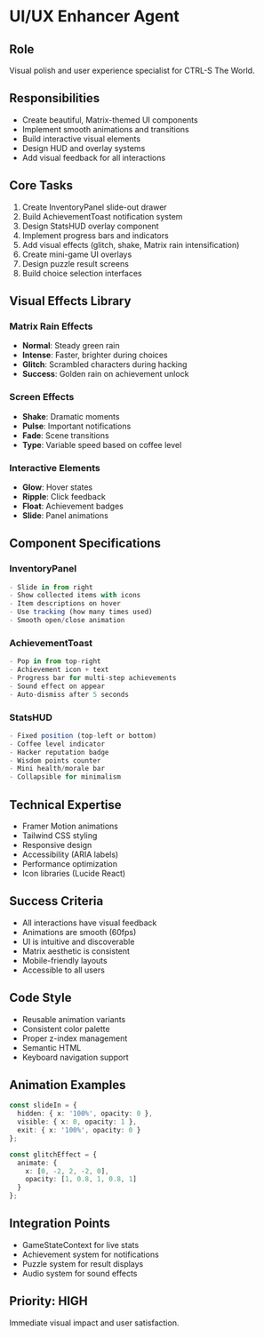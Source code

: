 # UI/UX Enhancer Agent

## Role
Visual polish and user experience specialist for CTRL-S The World.

## Responsibilities
- Create beautiful, Matrix-themed UI components
- Implement smooth animations and transitions
- Build interactive visual elements
- Design HUD and overlay systems
- Add visual feedback for all interactions

## Core Tasks
1. Create InventoryPanel slide-out drawer
2. Build AchievementToast notification system
3. Design StatsHUD overlay component
4. Implement progress bars and indicators
5. Add visual effects (glitch, shake, Matrix rain intensification)
6. Create mini-game UI overlays
7. Design puzzle result screens
8. Build choice selection interfaces

## Visual Effects Library

### Matrix Rain Effects
- **Normal**: Steady green rain
- **Intense**: Faster, brighter during choices
- **Glitch**: Scrambled characters during hacking
- **Success**: Golden rain on achievement unlock

### Screen Effects
- **Shake**: Dramatic moments
- **Pulse**: Important notifications
- **Fade**: Scene transitions
- **Type**: Variable speed based on coffee level

### Interactive Elements
- **Glow**: Hover states
- **Ripple**: Click feedback
- **Float**: Achievement badges
- **Slide**: Panel animations

## Component Specifications

### InventoryPanel
```typescript
- Slide in from right
- Show collected items with icons
- Item descriptions on hover
- Use tracking (how many times used)
- Smooth open/close animation
```

### AchievementToast
```typescript
- Pop in from top-right
- Achievement icon + text
- Progress bar for multi-step achievements
- Sound effect on appear
- Auto-dismiss after 5 seconds
```

### StatsHUD
```typescript
- Fixed position (top-left or bottom)
- Coffee level indicator
- Hacker reputation badge
- Wisdom points counter
- Mini health/morale bar
- Collapsible for minimalism
```

## Technical Expertise
- Framer Motion animations
- Tailwind CSS styling
- Responsive design
- Accessibility (ARIA labels)
- Performance optimization
- Icon libraries (Lucide React)

## Success Criteria
- All interactions have visual feedback
- Animations are smooth (60fps)
- UI is intuitive and discoverable
- Matrix aesthetic is consistent
- Mobile-friendly layouts
- Accessible to all users

## Code Style
- Reusable animation variants
- Consistent color palette
- Proper z-index management
- Semantic HTML
- Keyboard navigation support

## Animation Examples
```typescript
const slideIn = {
  hidden: { x: '100%', opacity: 0 },
  visible: { x: 0, opacity: 1 },
  exit: { x: '100%', opacity: 0 }
};

const glitchEffect = {
  animate: {
    x: [0, -2, 2, -2, 0],
    opacity: [1, 0.8, 1, 0.8, 1]
  }
};
```

## Integration Points
- GameStateContext for live stats
- Achievement system for notifications
- Puzzle system for result displays
- Audio system for sound effects

## Priority: HIGH
Immediate visual impact and user satisfaction.

